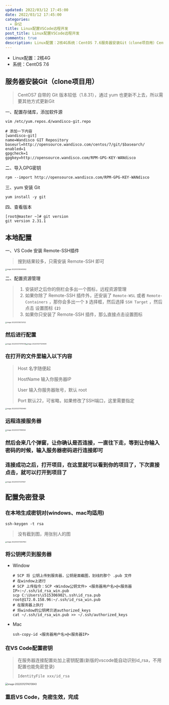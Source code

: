 ```yaml
---
updated: 2022/03/12 17:45:00
date: 2022/03/12 17:45:00
categories: 
  - 杂记
title: Linux配置VSCode远程开发
post_title: Linux配置VSCode远程开发
comments: true
description: Linux配置：2核4G系统：CentOS 7.6服务器安装Git（clone项目用）CentOS7 自带的 Git 版本较低（1.8.31），通过 yum 也更新不上去，所以需要其他方式更新Git一、配置存储库，添加软件源二、导入GPG密钥三、yum 安装 Git四、查看版本本地配置
---
```


- Linux配置：2核4G
- 系统：CentOS 7.6

## 服务器安装Git（clone项目用）

> CentOS7 自带的 Git 版本较低（1.8.31），通过 yum 也更新不上去，所以需要其他方式更新Git

一、配置存储库，添加软件源

```shell
vim /etc/yum.repos.d/wandisco-git.repo
```

```
# 添加一下内容
[wandisco-git]
name=Wandisco GIT Repository
baseurl=http://opensource.wandisco.com/centos/7/git/$basearch/
enabled=1
gpgcheck=1
gpgkey=http://opensource.wandisco.com/RPM-GPG-KEY-WANdisco
```

二、导入GPG密钥

```shell
rpm --import http://opensource.wandisco.com/RPM-GPG-KEY-WANdisco
```

三、yum 安装 Git

```shell
yum install -y git
```

四、查看版本

```shell
[root@master ~]# git version
git version 2.31.1
```

## 本地配置

一、VS Code 安装 Remote-SSH插件

> 搜到结果较多，只需安装 Remote-SSH 即可

<img src="https://static.jindll.com/notes/image-20220312165400062.png" alt="image-20220312165400062" style="zoom:33%;" />

二、配置资源管理

> 1. 安装好之后你的侧栏会多出一个图标，远程资源管理
> 2. 如果你除了 Remote-SSH 插件外，还安装了 `Remote-WSL` 或者 `Remote-Containers` ，那你会多出一个 **`3`** 选择框，然后选择 `SSH Target` ，然后点击 设置图标 **`(2)`** 
> 3. 如果你只安装了 Remote-SSH 插件，那么直接点击设置图标

<img src="https://static.jindll.com/notes/image-20220312165726122.png" alt="image-20220312165726122" style="zoom:33%;" />

### 然后进行配置

<img src="https://static.jindll.com/notes/image-20220312170705139.png" alt="image-20220312170705139" style="zoom:33%;" /><img src="https://static.jindll.com/notes/image-20220312171254640.png" alt="image-20220312171254640" style="zoom:33%;" />

### 在打开的文件里输入以下内容

> Host 名字随便起
>
> HostName 输入你服务器IP
>
> User 输入你服务器账号，默认 root
>
> Port 默认22，可省略，如果修改了SSH端口，这里需要指定

<img src="https://static.jindll.com/notes/image-20220312171509469.png" alt="image-20220312171509469" style="zoom:33%;" />

### 远程连接服务器

<img src="https://static.jindll.com/notes/image-20220312171819558.png" alt="image-20220312171819558" style="zoom:33%;" />

### 然后会来几个弹窗，让你确认是否连接，一直往下走，等到让你输入密码的时候，输入服务器密码进行连接即可

### 连接成功之后，打开项目，在这里就可以看到你的项目了，下次直接点击，就可以打开到项目了

<img src="https://static.jindll.com/notes/image-20220312172311937.png" alt="image-20220312172311937" style="zoom:33%;" />

## 配置免密登录

### 在本地生成密钥对(windows、mac均适用)

```shell
ssh-keygen -t rsa
```

> 没有截到图，用张别人的图

<img src="https://static.jindll.com/notes/image-20220312172837463.png" alt="image-20220312172837463" style="zoom:33%;" />

### 将公钥拷贝到服务器

- Window

  ```shell
  # SCP 将 公钥上传到服务器，公钥是面截图，划线的那个 .pub 文件
  # 在window上进行
  # SCP 上传指令：SCP <Window公钥文件> <服务器用户名>@<服务器IP>:~/.ssh/id_rsa_win.pub
  scp C:\Users\s515306902\.ssh\id_rsa.pub root@172.0.158.96:~/.ssh/id_rsa_win.pub
  # 在服务器上执行
  # 将window的公钥拷贝进authorized_keys
  cat ~/.ssh/id_rsa_win.pub >> ~/.ssh/authorized_keys
  ```

- Mac

  ```shell
  ssh-copy-id <服务器用户名>@<服务器IP>
  ```

### 在VS Code配置密钥

> 在服务器连接配置处加上密钥配置(新版的vscode能自动识别id_rsa，不用配置也能免密登录)
>
> `IdentityFile xxx/id_rsa`

<img src="https://static.jindll.com/notes/image-20220312174313843.png" alt="image-20220312174313843" style="zoom: 50%;" />

### 重启VS Code，免密生效，完成